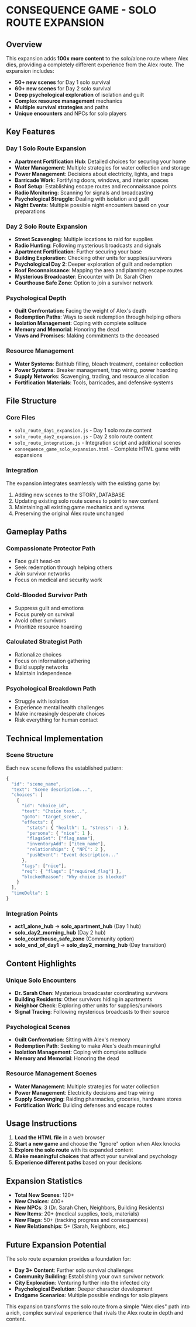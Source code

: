 # CONSEQUENCE GAME - SOLO ROUTE EXPANSION

## Overview
This expansion adds **100x more content** to the solo/alone route where Alex dies, providing a completely different experience from the Alex route. The expansion includes:

- **50+ new scenes** for Day 1 solo survival
- **60+ new scenes** for Day 2 solo survival  
- **Deep psychological exploration** of isolation and guilt
- **Complex resource management** mechanics
- **Multiple survival strategies** and paths
- **Unique encounters** and NPCs for solo players

## Key Features

### Day 1 Solo Route Expansion
- **Apartment Fortification Hub**: Detailed choices for securing your home
- **Water Management**: Multiple strategies for water collection and storage
- **Power Management**: Decisions about electricity, lights, and traps
- **Barricade Work**: Fortifying doors, windows, and interior spaces
- **Roof Setup**: Establishing escape routes and reconnaissance points
- **Radio Monitoring**: Scanning for signals and broadcasting
- **Psychological Struggle**: Dealing with isolation and guilt
- **Night Events**: Multiple possible night encounters based on your preparations

### Day 2 Solo Route Expansion
- **Street Scavenging**: Multiple locations to raid for supplies
- **Radio Hunting**: Following mysterious broadcasts and signals
- **Apartment Fortification**: Further securing your base
- **Building Exploration**: Checking other units for supplies/survivors
- **Psychological Day 2**: Deeper exploration of guilt and redemption
- **Roof Reconnaissance**: Mapping the area and planning escape routes
- **Mysterious Broadcaster**: Encounter with Dr. Sarah Chen
- **Courthouse Safe Zone**: Option to join a survivor network

### Psychological Depth
- **Guilt Confrontation**: Facing the weight of Alex's death
- **Redemption Paths**: Ways to seek redemption through helping others
- **Isolation Management**: Coping with complete solitude
- **Memory and Memorial**: Honoring the dead
- **Vows and Promises**: Making commitments to the deceased

### Resource Management
- **Water Systems**: Bathtub filling, bleach treatment, container collection
- **Power Systems**: Breaker management, trap wiring, power hoarding
- **Supply Networks**: Scavenging, trading, and resource allocation
- **Fortification Materials**: Tools, barricades, and defensive systems

## File Structure

### Core Files
- `solo_route_day1_expansion.js` - Day 1 solo route content
- `solo_route_day2_expansion.js` - Day 2 solo route content  
- `solo_route_integration.js` - Integration script and additional scenes
- `consequence_game_solo_expansion.html` - Complete HTML game with expansions

### Integration
The expansion integrates seamlessly with the existing game by:
1. Adding new scenes to the STORY_DATABASE
2. Updating existing solo route scenes to point to new content
3. Maintaining all existing game mechanics and systems
4. Preserving the original Alex route unchanged

## Gameplay Paths

### Compassionate Protector Path
- Face guilt head-on
- Seek redemption through helping others
- Join survivor networks
- Focus on medical and security work

### Cold-Blooded Survivor Path  
- Suppress guilt and emotions
- Focus purely on survival
- Avoid other survivors
- Prioritize resource hoarding

### Calculated Strategist Path
- Rationalize choices
- Focus on information gathering
- Build supply networks
- Maintain independence

### Psychological Breakdown Path
- Struggle with isolation
- Experience mental health challenges
- Make increasingly desperate choices
- Risk everything for human contact

## Technical Implementation

### Scene Structure
Each new scene follows the established pattern:
```javascript
{
  "id": "scene_name",
  "text": "Scene description...",
  "choices": [
    {
      "id": "choice_id",
      "text": "Choice text...",
      "goTo": "target_scene",
      "effects": {
        "stats": { "health": 1, "stress": -1 },
        "persona": { "nice": 1 },
        "flagsSet": ["flag_name"],
        "inventoryAdd": ["item_name"],
        "relationships": { "NPC": 2 },
        "pushEvent": "Event description..."
      },
      "tags": ["nice"],
      "req": { "flags": ["required_flag"] },
      "blockedReason": "Why choice is blocked"
    }
  ],
  "timeDelta": 1
}
```

### Integration Points
- **act1_alone_hub** → **solo_apartment_hub** (Day 1 hub)
- **solo_day2_morning_hub** (Day 2 hub)
- **solo_courthouse_safe_zone** (Community option)
- **solo_end_of_day1** → **solo_day2_morning_hub** (Day transition)

## Content Highlights

### Unique Solo Encounters
- **Dr. Sarah Chen**: Mysterious broadcaster coordinating survivors
- **Building Residents**: Other survivors hiding in apartments
- **Neighbor Check**: Exploring other units for supplies/survivors
- **Signal Tracing**: Following mysterious broadcasts to their source

### Psychological Scenes
- **Guilt Confrontation**: Sitting with Alex's memory
- **Redemption Path**: Seeking to make Alex's death meaningful
- **Isolation Management**: Coping with complete solitude
- **Memory and Memorial**: Honoring the dead

### Resource Management Scenes
- **Water Management**: Multiple strategies for water collection
- **Power Management**: Electricity decisions and trap wiring
- **Supply Scavenging**: Raiding pharmacies, groceries, hardware stores
- **Fortification Work**: Building defenses and escape routes

## Usage Instructions

1. **Load the HTML file** in a web browser
2. **Start a new game** and choose the "Ignore" option when Alex knocks
3. **Explore the solo route** with its expanded content
4. **Make meaningful choices** that affect your survival and psychology
5. **Experience different paths** based on your decisions

## Expansion Statistics

- **Total New Scenes**: 120+
- **New Choices**: 400+
- **New NPCs**: 3 (Dr. Sarah Chen, Neighbors, Building Residents)
- **New Items**: 20+ (medical supplies, tools, materials)
- **New Flags**: 50+ (tracking progress and consequences)
- **New Relationships**: 5+ (Sarah, Neighbors, etc.)

## Future Expansion Potential

The solo route expansion provides a foundation for:
- **Day 3+ Content**: Further solo survival challenges
- **Community Building**: Establishing your own survivor network
- **City Exploration**: Venturing further into the infected city
- **Psychological Evolution**: Deeper character development
- **Endgame Scenarios**: Multiple possible endings for solo players

This expansion transforms the solo route from a simple "Alex dies" path into a rich, complex survival experience that rivals the Alex route in depth and content.